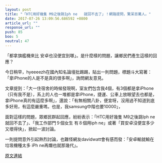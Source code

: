 ```yaml
---
layout: post
title: "「HTC用好幾隻 M9之後跳Iph ne   就回不去了」！網路提問，驚呆百萬人。"
date: 2017-07-26 13:09:56.686592 +0800
article_url: ""
response_url: ""
push: 85
boo: 5
neutral: 47
---
```


「都拿旗艦機來比 安卓也沒便宜到哪」。是什麼樣的問題，讓鄉民們產生這樣的回應？

今日稍早，hyeeeezh在國內知名論壇批踢踢，貼出一則問題，標題斗大寫著：「拿iPhone的人是不是真的很多啊」，詢問網友意見。

文章提到：「大一住宿舍的時候發現啊，室友們包含我4個，有3個都是拿iPhone（只有我不是），系上的人也一堆都是拿iPhone，捷運、公車上放眼望去也都是，拿iPhone真的有這麼多啊」，還說：「有無相關八卦，便宜呀，沒用過不知道到底多好用，有這麼嚴重嗎，也是，我samsung中階也要10000」，

面對這樣的問題，眾鄉民群起回應，紛紛表示：「HTC用好幾隻 M9之後跳Iph ne   就回不去了」、「我工作部門９個女生 有８個用iph ne」或著「買安卓沒便宜多少又壞得快」，掀起一波討論。

一則提問意外引起熱烈討論，也難怪網友davidwatt會有感而發：「安卓輸就輸在垃圾機種太多 iPh ne再爛也就那幾代」。

<a href = "https://www.ptt.cc/bbs/Gossiping/M.1501041586.A.234.html">原文連結</a>

